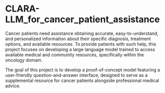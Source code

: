 # CLARA-LLM_for_cancer_patient_assistance
Cancer patients need assistance obtaining accurate, easy-to-understand, and personalized information about their specific diagnosis, treatment options, and available resources. 
To provide patients with such help, this project focuses on developing a large language model trained to access available medical and community resources, specifically within the oncology domain. 

The goal of this project is to develop a proof-of-concept model featuring a user-friendly question-and-answer interface, designed to serve as a supplemental resource for cancer patients alongside professional medical advice. 

